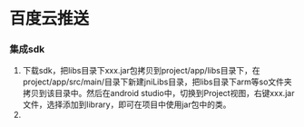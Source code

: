 
# 百度云推送

### 集成sdk
1. 下载sdk，把libs目录下xxx.jar包拷贝到project/app/libs目录下，在project/app/src/main/目录下新建jniLibs目录，把libs目录下arm等so文件夹拷贝到该目录中。然后在android studio中，切换到Project视图，右键xxx.jar文件，选择添加到library，即可在项目中使用jar包中的类。
2. 